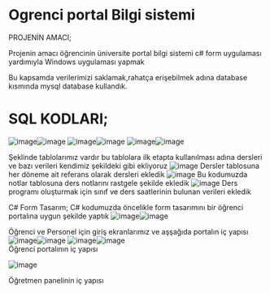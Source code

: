 # Ogrenci portal Bilgi sistemi

PROJENİN AMACI;

Projenin amacı öğrencinin üniversite portal bilgi sistemi  c# form uygulaması yardımıyla Windows uygulaması yapmak

Bu kapsamda verilerimizi saklamak,rahatça erişebilmek adına database kısmında mysql database kullandık.


# SQL KODLARI;

![image](https://github.com/Kemalgnl/Ogrenci_portal_Bilgi_sistemi/assets/86780970/356844d0-f7c1-45a7-9766-cc22ae75d0b0)![image](https://github.com/Kemalgnl/Ogrenci_portal_Bilgi_sistemi/assets/86780970/0fc4d46b-0587-44d6-a974-e50a0feee7ae)
![image](https://github.com/Kemalgnl/Ogrenci_portal_Bilgi_sistemi/assets/86780970/8aea9a65-1417-4c88-b2ce-1f1dde9175c1)![image](https://github.com/Kemalgnl/Ogrenci_portal_Bilgi_sistemi/assets/86780970/59e3f33e-e485-4095-84ea-b6bcd0fdb36f)
![image](https://github.com/Kemalgnl/Ogrenci_portal_Bilgi_sistemi/assets/86780970/6a3338f9-d0f4-40ac-9b75-27acb5db90ae)![image](https://github.com/Kemalgnl/Ogrenci_portal_Bilgi_sistemi/assets/86780970/204cf589-3a4e-4471-af44-e5f8d03e24c1)

Şeklinde tablolarımız vardır bu tablolara ilk etapta kullanılması adına dersleri ve bazı verileri kendimiz şekildeki gibi ekliyoruz 
![image](https://github.com/Kemalgnl/Ogrenci_portal_Bilgi_sistemi/assets/86780970/6b9a50a7-361c-440a-933a-71c0a42087af)
Dersler tablosuna her döneme ait referans olarak dersleri  ekledik
![image](https://github.com/Kemalgnl/Ogrenci_portal_Bilgi_sistemi/assets/86780970/d7dd581e-79f4-4fc0-a24a-a39d3cccf536)
Bu kodumuzda notlar tablosuna ders notlarını rastgele şekilde ekledik
![image](https://github.com/Kemalgnl/Ogrenci_portal_Bilgi_sistemi/assets/86780970/cf4f424a-b5dc-4ba9-bb3b-27a7bd7a0df4)
Ders programı oluşturmak için sınıf ve ders saatlerinin bulunan verileri ekledik


C# Form Tasarım;
C# kodumuzda öncelikle form tasarımını bir öğrenci portalına uygun şekilde yaptık
![image](https://github.com/Kemalgnl/Ogrenci_portal_Bilgi_sistemi/assets/86780970/021a7eec-1785-4287-8959-6b883ea9ff7b)![image](https://github.com/Kemalgnl/Ogrenci_portal_Bilgi_sistemi/assets/86780970/b6e8dd2f-36bc-42e3-877a-b93a47eb99f7)

Öğrenci ve Personel için giriş ekranlarımız ve aşşağıda portalın iç yapısı
![image](https://github.com/Kemalgnl/Ogrenci_portal_Bilgi_sistemi/assets/86780970/5d998977-03f2-4f29-bd07-cdd714d08526)![image](https://github.com/Kemalgnl/Ogrenci_portal_Bilgi_sistemi/assets/86780970/e87239ab-cb5a-47fa-9a28-993430309130)
![image](https://github.com/Kemalgnl/Ogrenci_portal_Bilgi_sistemi/assets/86780970/6cec103d-760b-4048-9c51-ebe166a3d322)![image](https://github.com/Kemalgnl/Ogrenci_portal_Bilgi_sistemi/assets/86780970/6463a44d-3612-4aec-bc9c-fd609c5ab9c3)  
Öğrenci portalının iç yapısı 


![image](https://github.com/Kemalgnl/Ogrenci_portal_Bilgi_sistemi/assets/86780970/b83719cb-395f-4e54-b9c1-201a9f11e404)

Öğretmen panelinin iç yapısı
